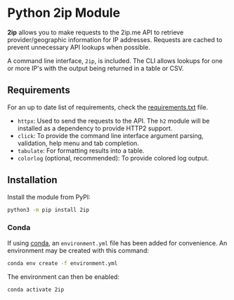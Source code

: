 # Python 2ip Module

**2ip** allows you to make requests to the 2ip.me API to retrieve provider/geographic information for IP addresses. Requests are cached to prevent unnecessary API lookups when possible.

A command line interface, `2ip`, is included. The CLI allows lookups for one or more IP's with the output being returned in a table or CSV.

## Requirements

For an up to date list of requirements, check the [requirements.txt](requirements.txt) file.

* `httpx`: Used to send the requests to the API. The `h2` module will be installed as a dependency to provide HTTP2 support.
* `click`: To provide the command line interface argument parsing, validation, help menu and tab completion.
* `tabulate`: For formatting results into a table.
* `colorlog` (optional, recommended): To provide colored log output.

## Installation

Install the module from PyPI:

```bash
python3 -m pip install 2ip
```

### Conda

If using [conda](https://docs.conda.io/en/latest/), an `environment.yml` file has been added for convenience. An environment may be created with this command:

```bash
conda env create -f environment.yml
```

The environment can then be enabled:

```bash
conda activate 2ip
```
